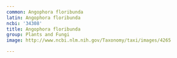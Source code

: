 ```yaml
---
common: Angophora floribunda
latin: Angophora floribunda
ncbi: '34308'
title: Angophora floribunda
group: Plants and Fungi
image: http://www.ncbi.nlm.nih.gov/Taxonomy/taxi/images/4265

---
```

